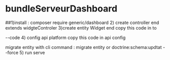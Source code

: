 # bundleServeurDashboard
##1)install : composer require generic/dashboard
2) create controller end extends widgteControler
3)create entity Widget end copy this code in to 

--code 
4) config api platform 
copy this code in api config 

migrate entity with cli command : 
migrate entity or doctrine:schema:updtat --force 
5) run serve 

